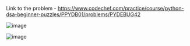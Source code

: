 Link to the problem - https://www.codechef.com/practice/course/python-dsa-beginner-puzzles/PPYDB01/problems/PYDEBUG42


![image](https://github.com/Haleshot/Competitive-Programming/assets/57552973/248ae86e-d2f1-450e-a452-fc49431b95d2)


![image](https://github.com/Haleshot/Competitive-Programming/assets/57552973/cc993e53-b42c-4af2-9ba0-f65cef39e771)
